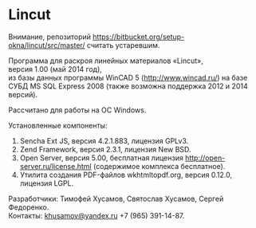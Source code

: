 Lincut
=======

Внимание, репозиторий https://bitbucket.org/setup-okna/lincut/src/master/ считать устаревшим.

Программа для раскроя линейных материалов «Lincut»,  
версия 1.00 (май 2014 год),  
из базы данных программы WinCAD 5 (http://www.wincad.ru/) на базе СУБД MS SQL Express 2008 (также возможна поддержка 2012 и 2014 версий). 

Рассчитано для работы на ОС Windows.

Установленные компоненты:  
1) Sencha Ext JS, версия 4.2.1.883, лицензия GPLv3.  
2) Zend Framework, версия 2.3.1, лицензия New BSD.  
3) Open Server, версия 5.00, бесплатная лицензия http://open-server.ru/license.html (содержимое комплекса бесплатное).  
4) Утилита создания PDF-файлов wkhtmltopdf.org, версия 0.12.0, лицензия LGPL.  

Разработчики: Тимофей Хусамов, Святослав Хусамов, Сергей Федоренко.  
Контакты: khusamov@yandex.ru +7 (965) 391-14-87.
